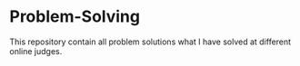 # Problem-Solving
This repository contain all problem solutions what I have solved at different online judges.

